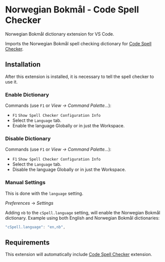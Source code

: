 # Norwegian Bokmål - Code Spell Checker

Norwegian Bokmål dictionary extension for VS Code.

Imports the Norwegian Bokmål spell checking dictionary for [Code Spell Checker](https://marketplace.visualstudio.com/items?itemName=streetsidesoftware.code-spell-checker).



## Installation

After this extension is installed, it is necessary to tell the spell checker to use it.

### Enable Dictionary

Commands (use `F1` or *View -> Command Palette...*):
- `F1` `Show Spell Checker Configuration Info`
- Select the `Language` tab.
- Enable the language Globally or in just the Workspace.

### Disable Dictionary

Commands (use `F1` or *View -> Command Palette...*):
- `F1` `Show Spell Checker Configuration Info`
- Select the `Language` tab.
- Disable the language Globally or in just the Workspace.

### Manual Settings

This is done with the `language` setting.

*Preferences* -> *Settings*

Adding `nb` to the `cSpell.language` setting, will enable the Norwegian Bokmål dictionary.
Example using both English and Norwegian Bokmål dictionaries:
```javascript
"cSpell.language": "en,nb",
```



## Requirements
This extension will automatically include [Code Spell Checker](https://marketplace.visualstudio.com/items?itemName=streetsidesoftware.code-spell-checker) extension.

<!---
cspell:ignore bokmal Bokmål
--->
